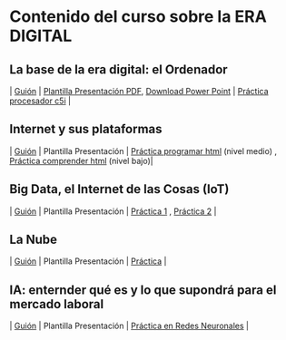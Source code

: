 # Contenido del curso sobre la ERA DIGITAL

## La base de la era digital: el Ordenador 

| [Guión](https://pauandalt.github.io/Guion_Clase_1/) | [Plantilla Presentación PDF](https://github.com/Pauandalt/Presntacion_Clase1_PDF/blob/master/Pantilla%20de%20la%20presentaci%C3%B3n%20clase%201.pdf), [Download Power Point](https://github.com/Pauandalt/Presntaci-n_PP_Clase_1/blob/master/plantilla%20de%20la%20presentaci%C3%B3n.pptx) | [Práctica procesador c5i](https://pauandalt.github.io/TFG-Practica-c5i/) |

## Internet y sus plataformas

| [Guión](https://pauandalt.github.io/Internet_y_sus_plataformas/) | Plantilla Presentación | [Práctica programar html]( https://pauandalt.github.io/Practica_HTML/) (nivel medio) , [Práctica comprender html](https://pauandalt.github.io/Comprender_HTML/.) (nivel bajo)|

## Big Data, el Internet de las Cosas (IoT)

| [Guión](https://pauandalt.github.io/IoT/) | Plantilla Presentación | [Práctica 1](https://pauandalt.github.io/Practica_IoT/.) , [Práctica 2](https://pauandalt.github.io/Practica_IoT2/.) |


## La Nube 

| [Guión](https://pauandalt.github.io/La_Nube/) | Plantilla Presentación |  [Práctica](https://pauandalt.github.io/Practica_De_La_Nube/) |

## IA: enternder qué es y lo que supondrá para el mercado laboral 

| [Guión](https://pauandalt.github.io/Inteligencia_Artificial/) | Plantilla Presentación |  [Práctica en Redes Neuronales](https://pauandalt.github.io/Practica_Redes_Neuronales/) |
